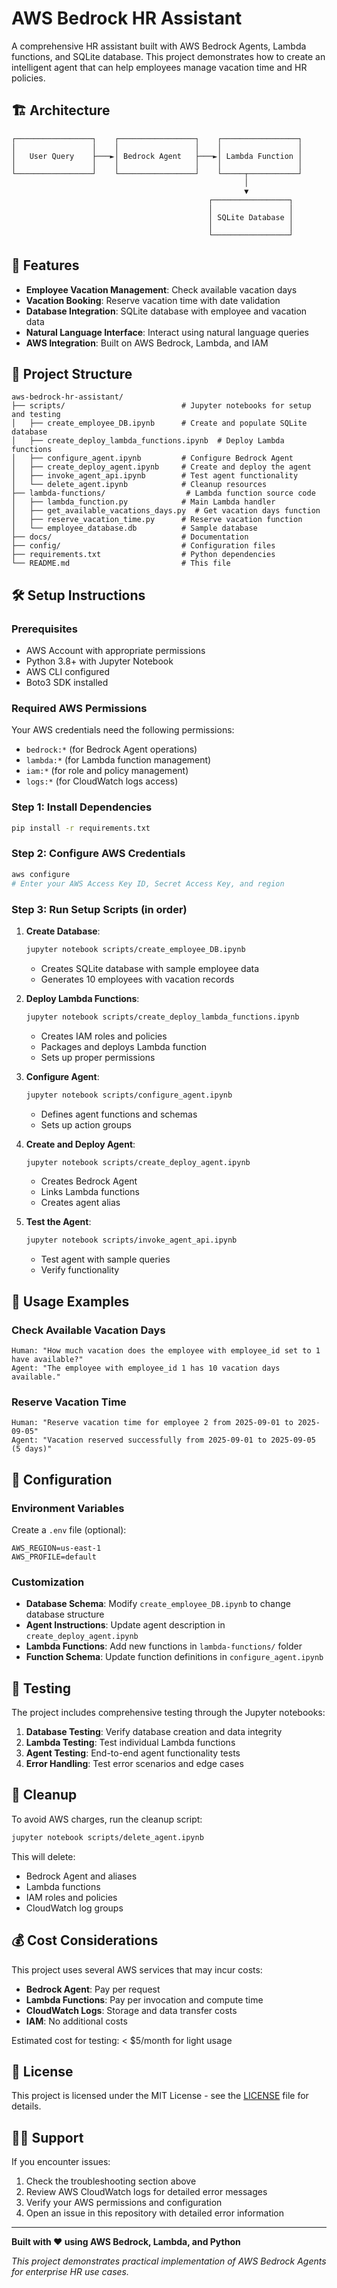 # AWS Bedrock HR Assistant

A comprehensive HR assistant built with AWS Bedrock Agents, Lambda functions, and SQLite database. This project demonstrates how to create an intelligent agent that can help employees manage vacation time and HR policies.

## 🏗️ Architecture

```
┌─────────────────┐    ┌─────────────────┐    ┌─────────────────┐
│                 │    │                 │    │                 │
│   User Query    ├───►│ Bedrock Agent   ├───►│ Lambda Function │
│                 │    │                 │    │                 │
└─────────────────┘    └─────────────────┘    └─────┬───────────┘
                                                    │
                                                    ▼
                                            ┌─────────────────┐
                                            │                 │
                                            │ SQLite Database │
                                            │                 │
                                            └─────────────────┘
```

## 🚀 Features

- **Employee Vacation Management**: Check available vacation days
- **Vacation Booking**: Reserve vacation time with date validation
- **Database Integration**: SQLite database with employee and vacation data
- **Natural Language Interface**: Interact using natural language queries
- **AWS Integration**: Built on AWS Bedrock, Lambda, and IAM

## 📁 Project Structure

```
aws-bedrock-hr-assistant/
├── scripts/                          # Jupyter notebooks for setup and testing
│   ├── create_employee_DB.ipynb      # Create and populate SQLite database
│   ├── create_deploy_lambda_functions.ipynb  # Deploy Lambda functions
│   ├── configure_agent.ipynb         # Configure Bedrock Agent
│   ├── create_deploy_agent.ipynb     # Create and deploy the agent
│   ├── invoke_agent_api.ipynb        # Test agent functionality
│   └── delete_agent.ipynb            # Cleanup resources
├── lambda-functions/                  # Lambda function source code
│   ├── lambda_function.py            # Main Lambda handler
│   ├── get_available_vacations_days.py  # Get vacation days function
│   ├── reserve_vacation_time.py      # Reserve vacation function
│   └── employee_database.db          # Sample database
├── docs/                             # Documentation
├── config/                           # Configuration files
├── requirements.txt                  # Python dependencies
└── README.md                         # This file
```

## 🛠️ Setup Instructions

### Prerequisites

- AWS Account with appropriate permissions
- Python 3.8+ with Jupyter Notebook
- AWS CLI configured
- Boto3 SDK installed

### Required AWS Permissions

Your AWS credentials need the following permissions:
- `bedrock:*` (for Bedrock Agent operations)
- `lambda:*` (for Lambda function management)
- `iam:*` (for role and policy management)
- `logs:*` (for CloudWatch logs access)

### Step 1: Install Dependencies

```bash
pip install -r requirements.txt
```

### Step 2: Configure AWS Credentials

```bash
aws configure
# Enter your AWS Access Key ID, Secret Access Key, and region
```

### Step 3: Run Setup Scripts (in order)

1. **Create Database**:
   ```bash
   jupyter notebook scripts/create_employee_DB.ipynb
   ```
   - Creates SQLite database with sample employee data
   - Generates 10 employees with vacation records

2. **Deploy Lambda Functions**:
   ```bash
   jupyter notebook scripts/create_deploy_lambda_functions.ipynb
   ```
   - Creates IAM roles and policies
   - Packages and deploys Lambda function
   - Sets up proper permissions

3. **Configure Agent**:
   ```bash
   jupyter notebook scripts/configure_agent.ipynb
   ```
   - Defines agent functions and schemas
   - Sets up action groups

4. **Create and Deploy Agent**:
   ```bash
   jupyter notebook scripts/create_deploy_agent.ipynb
   ```
   - Creates Bedrock Agent
   - Links Lambda functions
   - Creates agent alias

5. **Test the Agent**:
   ```bash
   jupyter notebook scripts/invoke_agent_api.ipynb
   ```
   - Test agent with sample queries
   - Verify functionality

## 📝 Usage Examples

### Check Available Vacation Days

```
Human: "How much vacation does the employee with employee_id set to 1 have available?"
Agent: "The employee with employee_id 1 has 10 vacation days available."
```

### Reserve Vacation Time

```
Human: "Reserve vacation time for employee 2 from 2025-09-01 to 2025-09-05"
Agent: "Vacation reserved successfully from 2025-09-01 to 2025-09-05 (5 days)"
```

## 🔧 Configuration

### Environment Variables

Create a `.env` file (optional):
```
AWS_REGION=us-east-1
AWS_PROFILE=default
```

### Customization

- **Database Schema**: Modify `create_employee_DB.ipynb` to change database structure
- **Agent Instructions**: Update agent description in `create_deploy_agent.ipynb`
- **Lambda Functions**: Add new functions in `lambda-functions/` folder
- **Function Schema**: Update function definitions in `configure_agent.ipynb`

## 🧪 Testing

The project includes comprehensive testing through the Jupyter notebooks:

1. **Database Testing**: Verify database creation and data integrity
2. **Lambda Testing**: Test individual Lambda functions
3. **Agent Testing**: End-to-end agent functionality tests
4. **Error Handling**: Test error scenarios and edge cases


## 🧹 Cleanup

To avoid AWS charges, run the cleanup script:

```bash
jupyter notebook scripts/delete_agent.ipynb
```

This will delete:
- Bedrock Agent and aliases
- Lambda functions
- IAM roles and policies
- CloudWatch log groups

## 💰 Cost Considerations

This project uses several AWS services that may incur costs:

- **Bedrock Agent**: Pay per request
- **Lambda Functions**: Pay per invocation and compute time
- **CloudWatch Logs**: Storage and data transfer costs
- **IAM**: No additional costs

Estimated cost for testing: < $5/month for light usage

## 📄 License

This project is licensed under the MIT License - see the [LICENSE](LICENSE) file for details.

## 🙋‍♂️ Support

If you encounter issues:

1. Check the troubleshooting section above
2. Review AWS CloudWatch logs for detailed error messages
3. Verify your AWS permissions and configuration
4. Open an issue in this repository with detailed error information

---

**Built with ❤️ using AWS Bedrock, Lambda, and Python**

*This project demonstrates practical implementation of AWS Bedrock Agents for enterprise HR use cases.*
